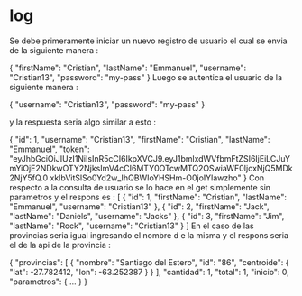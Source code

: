 # log
Se debe primeramente iniciar un nuevo registro de usuario el cual se envia de la siguiente manera :

{
    "firstName": "Cristian",
    "lastName": "Emmanuel",
    "username": "Cristian13",
    "password": "my-pass"
}
Luego se autentica el usuario de la siguiente manera :

{
    "username": "Cristian13",
    "password": "my-pass"
}

y la respuesta seria algo similar a esto :

{
    "id": 1,
    "username": "Cristian13",
    "firstName": "Cristian",
    "lastName": "Emmanuel",
    "token": "eyJhbGciOiJIUzI1NiIsInR5cCI6IkpXVCJ9.eyJ1bmlxdWVfbmFtZSI6IjEiLCJuYmYiOjE2NDkwOTY2NjksImV4cCI6MTY0OTcwMTQ2OSwiaWF0IjoxNjQ5MDk2NjY5fQ.0
    xkIbVitSlSo0Yd2w_IhQBWIoYHSHm-O0joIYlawzho"
}
Con respecto a la consulta de usuario se lo hace en el get simplemente sin parametros y el respons es :
[
    {
        "id": 1,
        "firstName": "Cristian",
        "lastName": "Emmanuel",
        "username": "Cristian13"
    },
    {
        "id": 2,
        "firstName": "Jack",
        "lastName": "Daniels",
        "username": "Jacks"
    },
    {
        "id": 3,
        "firstName": "Jim",
        "lastName": "Rock",
        "username": "Cristian13"
    }
]
En el caso de las provincias seria igual ingresando el nombre d e la misma y el respons seria el de la api de la provincia :

{
    "provincias": [
        {
            "nombre": "Santiago del Estero",
            "id": "86",
            "centroide": {
                "lat": -27.782412,
                "lon": -63.252387
            }
        }
    ],
    "cantidad": 1,
    "total": 1,
    "inicio": 0,
    "parametros": { ... }
}
